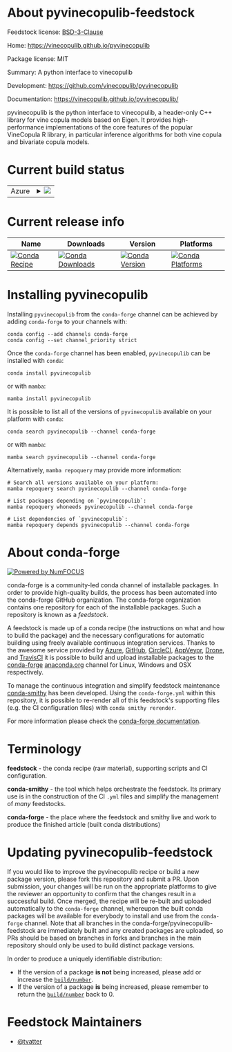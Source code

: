 About pyvinecopulib-feedstock
=============================

Feedstock license: [BSD-3-Clause](https://github.com/conda-forge/pyvinecopulib-feedstock/blob/main/LICENSE.txt)

Home: https://vinecopulib.github.io/pyvinecopulib

Package license: MIT

Summary: A python interface to vinecopulib

Development: https://github.com/vinecopulib/pyvinecopulib

Documentation: https://vinecopulib.github.io/pyvinecopulib/

pyvinecopulib is the python interface to vinecopulib, a header-only C++
library for vine copula models based on Eigen. It provides high-performance
implementations of the core features of the popular VineCopula R library, in
particular inference algorithms for both vine copula and bivariate copula models.


Current build status
====================


<table>
    
  <tr>
    <td>Azure</td>
    <td>
      <details>
        <summary>
          <a href="https://dev.azure.com/conda-forge/feedstock-builds/_build/latest?definitionId=22643&branchName=main">
            <img src="https://dev.azure.com/conda-forge/feedstock-builds/_apis/build/status/pyvinecopulib-feedstock?branchName=main">
          </a>
        </summary>
        <table>
          <thead><tr><th>Variant</th><th>Status</th></tr></thead>
          <tbody><tr>
              <td>linux_64_python3.10.____cpython</td>
              <td>
                <a href="https://dev.azure.com/conda-forge/feedstock-builds/_build/latest?definitionId=22643&branchName=main">
                  <img src="https://dev.azure.com/conda-forge/feedstock-builds/_apis/build/status/pyvinecopulib-feedstock?branchName=main&jobName=linux&configuration=linux%20linux_64_python3.10.____cpython" alt="variant">
                </a>
              </td>
            </tr><tr>
              <td>linux_64_python3.11.____cpython</td>
              <td>
                <a href="https://dev.azure.com/conda-forge/feedstock-builds/_build/latest?definitionId=22643&branchName=main">
                  <img src="https://dev.azure.com/conda-forge/feedstock-builds/_apis/build/status/pyvinecopulib-feedstock?branchName=main&jobName=linux&configuration=linux%20linux_64_python3.11.____cpython" alt="variant">
                </a>
              </td>
            </tr><tr>
              <td>linux_64_python3.12.____cpython</td>
              <td>
                <a href="https://dev.azure.com/conda-forge/feedstock-builds/_build/latest?definitionId=22643&branchName=main">
                  <img src="https://dev.azure.com/conda-forge/feedstock-builds/_apis/build/status/pyvinecopulib-feedstock?branchName=main&jobName=linux&configuration=linux%20linux_64_python3.12.____cpython" alt="variant">
                </a>
              </td>
            </tr><tr>
              <td>linux_64_python3.13.____cp313</td>
              <td>
                <a href="https://dev.azure.com/conda-forge/feedstock-builds/_build/latest?definitionId=22643&branchName=main">
                  <img src="https://dev.azure.com/conda-forge/feedstock-builds/_apis/build/status/pyvinecopulib-feedstock?branchName=main&jobName=linux&configuration=linux%20linux_64_python3.13.____cp313" alt="variant">
                </a>
              </td>
            </tr><tr>
              <td>linux_64_python3.9.____cpython</td>
              <td>
                <a href="https://dev.azure.com/conda-forge/feedstock-builds/_build/latest?definitionId=22643&branchName=main">
                  <img src="https://dev.azure.com/conda-forge/feedstock-builds/_apis/build/status/pyvinecopulib-feedstock?branchName=main&jobName=linux&configuration=linux%20linux_64_python3.9.____cpython" alt="variant">
                </a>
              </td>
            </tr><tr>
              <td>osx_64_python3.10.____cpython</td>
              <td>
                <a href="https://dev.azure.com/conda-forge/feedstock-builds/_build/latest?definitionId=22643&branchName=main">
                  <img src="https://dev.azure.com/conda-forge/feedstock-builds/_apis/build/status/pyvinecopulib-feedstock?branchName=main&jobName=osx&configuration=osx%20osx_64_python3.10.____cpython" alt="variant">
                </a>
              </td>
            </tr><tr>
              <td>osx_64_python3.11.____cpython</td>
              <td>
                <a href="https://dev.azure.com/conda-forge/feedstock-builds/_build/latest?definitionId=22643&branchName=main">
                  <img src="https://dev.azure.com/conda-forge/feedstock-builds/_apis/build/status/pyvinecopulib-feedstock?branchName=main&jobName=osx&configuration=osx%20osx_64_python3.11.____cpython" alt="variant">
                </a>
              </td>
            </tr><tr>
              <td>osx_64_python3.12.____cpython</td>
              <td>
                <a href="https://dev.azure.com/conda-forge/feedstock-builds/_build/latest?definitionId=22643&branchName=main">
                  <img src="https://dev.azure.com/conda-forge/feedstock-builds/_apis/build/status/pyvinecopulib-feedstock?branchName=main&jobName=osx&configuration=osx%20osx_64_python3.12.____cpython" alt="variant">
                </a>
              </td>
            </tr><tr>
              <td>osx_64_python3.13.____cp313</td>
              <td>
                <a href="https://dev.azure.com/conda-forge/feedstock-builds/_build/latest?definitionId=22643&branchName=main">
                  <img src="https://dev.azure.com/conda-forge/feedstock-builds/_apis/build/status/pyvinecopulib-feedstock?branchName=main&jobName=osx&configuration=osx%20osx_64_python3.13.____cp313" alt="variant">
                </a>
              </td>
            </tr><tr>
              <td>osx_64_python3.9.____cpython</td>
              <td>
                <a href="https://dev.azure.com/conda-forge/feedstock-builds/_build/latest?definitionId=22643&branchName=main">
                  <img src="https://dev.azure.com/conda-forge/feedstock-builds/_apis/build/status/pyvinecopulib-feedstock?branchName=main&jobName=osx&configuration=osx%20osx_64_python3.9.____cpython" alt="variant">
                </a>
              </td>
            </tr><tr>
              <td>win_64_python3.10.____cpython</td>
              <td>
                <a href="https://dev.azure.com/conda-forge/feedstock-builds/_build/latest?definitionId=22643&branchName=main">
                  <img src="https://dev.azure.com/conda-forge/feedstock-builds/_apis/build/status/pyvinecopulib-feedstock?branchName=main&jobName=win&configuration=win%20win_64_python3.10.____cpython" alt="variant">
                </a>
              </td>
            </tr><tr>
              <td>win_64_python3.11.____cpython</td>
              <td>
                <a href="https://dev.azure.com/conda-forge/feedstock-builds/_build/latest?definitionId=22643&branchName=main">
                  <img src="https://dev.azure.com/conda-forge/feedstock-builds/_apis/build/status/pyvinecopulib-feedstock?branchName=main&jobName=win&configuration=win%20win_64_python3.11.____cpython" alt="variant">
                </a>
              </td>
            </tr><tr>
              <td>win_64_python3.12.____cpython</td>
              <td>
                <a href="https://dev.azure.com/conda-forge/feedstock-builds/_build/latest?definitionId=22643&branchName=main">
                  <img src="https://dev.azure.com/conda-forge/feedstock-builds/_apis/build/status/pyvinecopulib-feedstock?branchName=main&jobName=win&configuration=win%20win_64_python3.12.____cpython" alt="variant">
                </a>
              </td>
            </tr><tr>
              <td>win_64_python3.13.____cp313</td>
              <td>
                <a href="https://dev.azure.com/conda-forge/feedstock-builds/_build/latest?definitionId=22643&branchName=main">
                  <img src="https://dev.azure.com/conda-forge/feedstock-builds/_apis/build/status/pyvinecopulib-feedstock?branchName=main&jobName=win&configuration=win%20win_64_python3.13.____cp313" alt="variant">
                </a>
              </td>
            </tr><tr>
              <td>win_64_python3.9.____cpython</td>
              <td>
                <a href="https://dev.azure.com/conda-forge/feedstock-builds/_build/latest?definitionId=22643&branchName=main">
                  <img src="https://dev.azure.com/conda-forge/feedstock-builds/_apis/build/status/pyvinecopulib-feedstock?branchName=main&jobName=win&configuration=win%20win_64_python3.9.____cpython" alt="variant">
                </a>
              </td>
            </tr>
          </tbody>
        </table>
      </details>
    </td>
  </tr>
</table>

Current release info
====================

| Name | Downloads | Version | Platforms |
| --- | --- | --- | --- |
| [![Conda Recipe](https://img.shields.io/badge/recipe-pyvinecopulib-green.svg)](https://anaconda.org/conda-forge/pyvinecopulib) | [![Conda Downloads](https://img.shields.io/conda/dn/conda-forge/pyvinecopulib.svg)](https://anaconda.org/conda-forge/pyvinecopulib) | [![Conda Version](https://img.shields.io/conda/vn/conda-forge/pyvinecopulib.svg)](https://anaconda.org/conda-forge/pyvinecopulib) | [![Conda Platforms](https://img.shields.io/conda/pn/conda-forge/pyvinecopulib.svg)](https://anaconda.org/conda-forge/pyvinecopulib) |

Installing pyvinecopulib
========================

Installing `pyvinecopulib` from the `conda-forge` channel can be achieved by adding `conda-forge` to your channels with:

```
conda config --add channels conda-forge
conda config --set channel_priority strict
```

Once the `conda-forge` channel has been enabled, `pyvinecopulib` can be installed with `conda`:

```
conda install pyvinecopulib
```

or with `mamba`:

```
mamba install pyvinecopulib
```

It is possible to list all of the versions of `pyvinecopulib` available on your platform with `conda`:

```
conda search pyvinecopulib --channel conda-forge
```

or with `mamba`:

```
mamba search pyvinecopulib --channel conda-forge
```

Alternatively, `mamba repoquery` may provide more information:

```
# Search all versions available on your platform:
mamba repoquery search pyvinecopulib --channel conda-forge

# List packages depending on `pyvinecopulib`:
mamba repoquery whoneeds pyvinecopulib --channel conda-forge

# List dependencies of `pyvinecopulib`:
mamba repoquery depends pyvinecopulib --channel conda-forge
```


About conda-forge
=================

[![Powered by
NumFOCUS](https://img.shields.io/badge/powered%20by-NumFOCUS-orange.svg?style=flat&colorA=E1523D&colorB=007D8A)](https://numfocus.org)

conda-forge is a community-led conda channel of installable packages.
In order to provide high-quality builds, the process has been automated into the
conda-forge GitHub organization. The conda-forge organization contains one repository
for each of the installable packages. Such a repository is known as a *feedstock*.

A feedstock is made up of a conda recipe (the instructions on what and how to build
the package) and the necessary configurations for automatic building using freely
available continuous integration services. Thanks to the awesome service provided by
[Azure](https://azure.microsoft.com/en-us/services/devops/), [GitHub](https://github.com/),
[CircleCI](https://circleci.com/), [AppVeyor](https://www.appveyor.com/),
[Drone](https://cloud.drone.io/welcome), and [TravisCI](https://travis-ci.com/)
it is possible to build and upload installable packages to the
[conda-forge](https://anaconda.org/conda-forge) [anaconda.org](https://anaconda.org/)
channel for Linux, Windows and OSX respectively.

To manage the continuous integration and simplify feedstock maintenance
[conda-smithy](https://github.com/conda-forge/conda-smithy) has been developed.
Using the ``conda-forge.yml`` within this repository, it is possible to re-render all of
this feedstock's supporting files (e.g. the CI configuration files) with ``conda smithy rerender``.

For more information please check the [conda-forge documentation](https://conda-forge.org/docs/).

Terminology
===========

**feedstock** - the conda recipe (raw material), supporting scripts and CI configuration.

**conda-smithy** - the tool which helps orchestrate the feedstock.
                   Its primary use is in the construction of the CI ``.yml`` files
                   and simplify the management of *many* feedstocks.

**conda-forge** - the place where the feedstock and smithy live and work to
                  produce the finished article (built conda distributions)


Updating pyvinecopulib-feedstock
================================

If you would like to improve the pyvinecopulib recipe or build a new
package version, please fork this repository and submit a PR. Upon submission,
your changes will be run on the appropriate platforms to give the reviewer an
opportunity to confirm that the changes result in a successful build. Once
merged, the recipe will be re-built and uploaded automatically to the
`conda-forge` channel, whereupon the built conda packages will be available for
everybody to install and use from the `conda-forge` channel.
Note that all branches in the conda-forge/pyvinecopulib-feedstock are
immediately built and any created packages are uploaded, so PRs should be based
on branches in forks and branches in the main repository should only be used to
build distinct package versions.

In order to produce a uniquely identifiable distribution:
 * If the version of a package **is not** being increased, please add or increase
   the [``build/number``](https://docs.conda.io/projects/conda-build/en/latest/resources/define-metadata.html#build-number-and-string).
 * If the version of a package **is** being increased, please remember to return
   the [``build/number``](https://docs.conda.io/projects/conda-build/en/latest/resources/define-metadata.html#build-number-and-string)
   back to 0.

Feedstock Maintainers
=====================

* [@tvatter](https://github.com/tvatter/)

